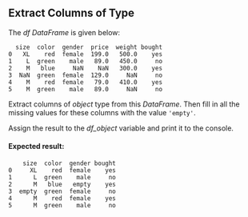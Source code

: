 ## Extract Columns of Type

The *df DataFrame* is given below:

```
  size  color  gender  price  weight bought
0   XL    red  female  199.0   500.0    yes
1    L  green    male   89.0   450.0     no
2    M   blue     NaN    NaN   300.0    yes
3  NaN  green  female  129.0     NaN     no
4    M    red  female   79.0   410.0    yes
5    M  green    male   89.0     NaN     no
```

Extract columns of *object* type from this *DataFrame*. Then fill in all the missing values for these columns with the value `'empty'`.

Assign the result to the *df_object* variable and print it to the console.

#### Expected result:

```
    size  color  gender bought
0     XL    red  female    yes
1      L  green    male     no
2      M   blue   empty    yes
3  empty  green  female     no
4      M    red  female    yes
5      M  green    male     no
```